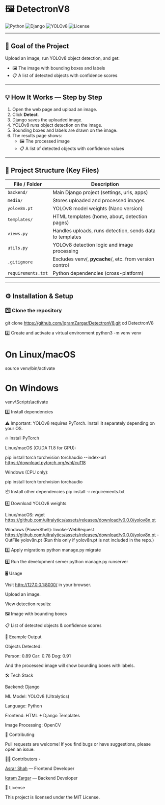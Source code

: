 # 🖼️ DetectronV8

![Python](https://img.shields.io/badge/python-3.12-blue)
![Django](https://img.shields.io/badge/django-5.2-green)
![YOLOv8](https://img.shields.io/badge/YOLOv8-ultralytics-orange)
![License](https://img.shields.io/badge/license-MIT-yellow)

---

## 🎯 Goal of the Project

Upload an image, run YOLOv8 object detection, and get:

- 🖼️ The image with bounding boxes and labels  
- 📋 A list of detected objects with confidence scores  

---

## 💡 How It Works — Step by Step
1. Open the web page and upload an image.  
2. Click **Detect**.  
3. Django saves the uploaded image.  
4. YOLOv8 runs object detection on the image.  
5. Bounding boxes and labels are drawn on the image.  
6. The results page shows:  
   - 🖼️ The processed image  
   - 📋 A list of detected objects with confidence values  

---

## 📂 Project Structure (Key Files)

| File / Folder | Description |
|---------------|-------------|
| `backend/`    | Main Django project (settings, urls, apps) |
| `media/`      | Stores uploaded and processed images |
| `yolov8n.pt`  | YOLOv8 model weights (Nano version) |
| `templates/`  | HTML templates (home, about, detection pages) |
| `views.py`    | Handles uploads, runs detection, sends data to templates |
| `utils.py`    | YOLOv8 detection logic and image processing |
| `.gitignore`  | Excludes venv/, __pycache__/, etc. from version control |
| `requirements.txt` | Python dependencies (cross-platform) |

---

## ⚙️ Installation & Setup

### 1️⃣ Clone the repository

git clone https://github.com/IqramZargar/DetectronV8.git
cd DetectronV8


2️⃣ Create and activate a virtual environment
python3 -m venv venv
# On Linux/macOS
source venv/bin/activate
# On Windows
venv\Scripts\activate

3️⃣ Install dependencies

⚠️ Important: YOLOv8 requires PyTorch. Install it separately depending on your OS.

🔥 Install PyTorch

Linux/macOS (CUDA 11.8 for GPU):

pip install torch torchvision torchaudio --index-url https://download.pytorch.org/whl/cu118

Windows (CPU only):

pip install torch torchvision torchaudio

📦 Install other dependencies
pip install -r requirements.txt

4️⃣ Download YOLOv8 weights

Linux/macOS:
wget https://github.com/ultralytics/assets/releases/download/v0.0.0/yolov8n.pt

Windows (PowerShell):
Invoke-WebRequest https://github.com/ultralytics/assets/releases/download/v0.0.0/yolov8n.pt -OutFile yolov8n.pt
(Run this only if yolov8n.pt is not included in the repo.)

5️⃣ Apply migrations
python manage.py migrate

6️⃣ Run the development server
python manage.py runserver


🖥️ Usage

Visit http://127.0.0.1:8000/ in your browser.

Upload an image.

View detection results:

🖼️ Image with bounding boxes

📋 List of detected objects & confidence scores


📜 Example Output

Objects Detected:

Person: 0.89
Car: 0.78
Dog: 0.91


And the processed image will show bounding boxes with labels.


🛠 Tech Stack

Backend: Django

ML Model: YOLOv8 (Ultralytics)

Language: Python

Frontend: HTML + Django Templates

Image Processing: OpenCV

🤝 Contributing

Pull requests are welcome!
If you find bugs or have suggestions, please open an issue.

👨‍💻 Contributors -

[Asrar Shah](https://www.linkedin.com/in/asrar-shah-aba315373) — Frontend Developer

[Iqram Zargar](https://www.linkedin.com/in/iqram-zargar-750709375) — Backend Developer

📄 License

This project is licensed under the MIT License.
